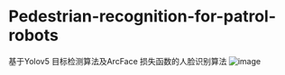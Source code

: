 # Pedestrian-recognition-for-patrol-robots

基于Yolov5 目标检测算法及ArcFace 损失函数的人脸识别算法
![image](https://user-images.githubusercontent.com/49434434/134667398-d54b51b2-b799-4f58-a4e0-042c0f215dca.png)
